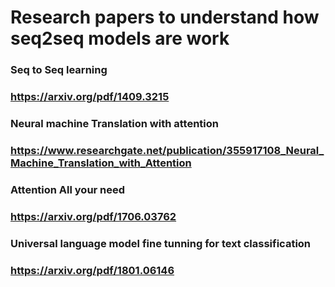 # Research papers to understand how seq2seq models are work
### Seq to Seq learning
### https://arxiv.org/pdf/1409.3215

### Neural machine Translation with attention
### https://www.researchgate.net/publication/355917108_Neural_Machine_Translation_with_Attention

### Attention All your need
### https://arxiv.org/pdf/1706.03762

### Universal language model fine tunning for text classification
### https://arxiv.org/pdf/1801.06146

